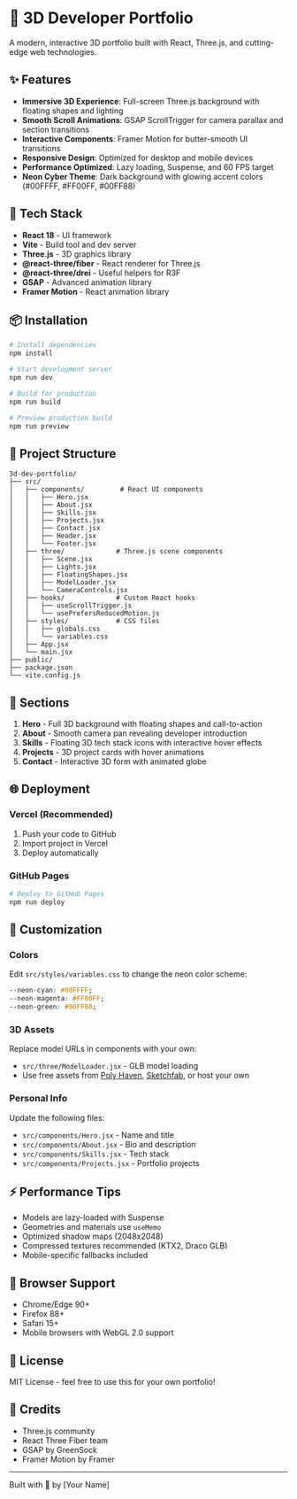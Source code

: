 # 🌌 3D Developer Portfolio

A modern, interactive 3D portfolio built with React, Three.js, and cutting-edge web technologies.

## ✨ Features

- **Immersive 3D Experience**: Full-screen Three.js background with floating shapes and lighting
- **Smooth Scroll Animations**: GSAP ScrollTrigger for camera parallax and section transitions
- **Interactive Components**: Framer Motion for butter-smooth UI transitions
- **Responsive Design**: Optimized for desktop and mobile devices
- **Performance Optimized**: Lazy loading, Suspense, and 60 FPS target
- **Neon Cyber Theme**: Dark background with glowing accent colors (#00FFFF, #FF00FF, #00FF88)

## 🚀 Tech Stack

- **React 18** - UI framework
- **Vite** - Build tool and dev server
- **Three.js** - 3D graphics library
- **@react-three/fiber** - React renderer for Three.js
- **@react-three/drei** - Useful helpers for R3F
- **GSAP** - Advanced animation library
- **Framer Motion** - React animation library

## 📦 Installation

```bash
# Install dependencies
npm install

# Start development server
npm run dev

# Build for production
npm run build

# Preview production build
npm run preview
```

## 🎨 Project Structure

```
3d-dev-portfolio/
├── src/
│   ├── components/         # React UI components
│   │   ├── Hero.jsx
│   │   ├── About.jsx
│   │   ├── Skills.jsx
│   │   ├── Projects.jsx
│   │   ├── Contact.jsx
│   │   ├── Header.jsx
│   │   └── Footer.jsx
│   ├── three/             # Three.js scene components
│   │   ├── Scene.jsx
│   │   ├── Lights.jsx
│   │   ├── FloatingShapes.jsx
│   │   ├── ModelLoader.jsx
│   │   └── CameraControls.jsx
│   ├── hooks/             # Custom React hooks
│   │   ├── useScrollTrigger.js
│   │   └── usePrefersReducedMotion.js
│   ├── styles/            # CSS files
│   │   ├── globals.css
│   │   └── variables.css
│   ├── App.jsx
│   └── main.jsx
├── public/
├── package.json
└── vite.config.js
```

## 🎯 Sections

1. **Hero** - Full 3D background with floating shapes and call-to-action
2. **About** - Smooth camera pan revealing developer introduction
3. **Skills** - Floating 3D tech stack icons with interactive hover effects
4. **Projects** - 3D project cards with hover animations
5. **Contact** - Interactive 3D form with animated globe

## 🌐 Deployment

### Vercel (Recommended)
1. Push your code to GitHub
2. Import project in Vercel
3. Deploy automatically

### GitHub Pages
```bash
# Deploy to GitHub Pages
npm run deploy
```

## 🎨 Customization

### Colors
Edit `src/styles/variables.css` to change the neon color scheme:
```css
--neon-cyan: #00FFFF;
--neon-magenta: #FF00FF;
--neon-green: #00FF88;
```

### 3D Assets
Replace model URLs in components with your own:
- `src/three/ModelLoader.jsx` - GLB model loading
- Use free assets from [Poly Haven](https://polyhaven.com/), [Sketchfab](https://sketchfab.com/), or host your own

### Personal Info
Update the following files:
- `src/components/Hero.jsx` - Name and title
- `src/components/About.jsx` - Bio and description
- `src/components/Skills.jsx` - Tech stack
- `src/components/Projects.jsx` - Portfolio projects

## ⚡ Performance Tips

- Models are lazy-loaded with Suspense
- Geometries and materials use `useMemo`
- Optimized shadow maps (2048x2048)
- Compressed textures recommended (KTX2, Draco GLB)
- Mobile-specific fallbacks included

## 📱 Browser Support

- Chrome/Edge 90+
- Firefox 88+
- Safari 15+
- Mobile browsers with WebGL 2.0 support

## 📄 License

MIT License - feel free to use this for your own portfolio!

## 🙏 Credits

- Three.js community
- React Three Fiber team
- GSAP by GreenSock
- Framer Motion by Framer

---

Built with 💜 by [Your Name]
